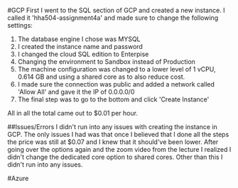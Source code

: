 #GCP
First I went to the SQL section of GCP and created a new instance. I called it 'hha504-assignment4a' and made sure to change the following settings:
1. The database engine I chose was MYSQL
2. I created the instance name and password
3. I changed the cloud SQL edition to Enterpise
4. Changing the environment to Sandbox instead of Production
5. The machine configuration was changed to a lower level of 1 vCPU, 0.614 GB and using a shared core as to also reduce cost.
6. I made sure the connection was public and added a network called 'Allow All' and gave it the IP of 0.0.0.0/0
7. The final step was to go to the bottom and click 'Create Instance'

All in all the total came out to $0.01 per hour. 

##Issues/Errors 
I didn't run into any issues with creating the instance in GCP. The only issues I had was that once I believed that I done all the steps the price was still at $0.07 and I knew that it should've been lower. After going over the options again and the zoom video from the lecture I realized I didn't change the dedicated core option to shared cores. Other than this I didn't run into any issues. 

#Azure